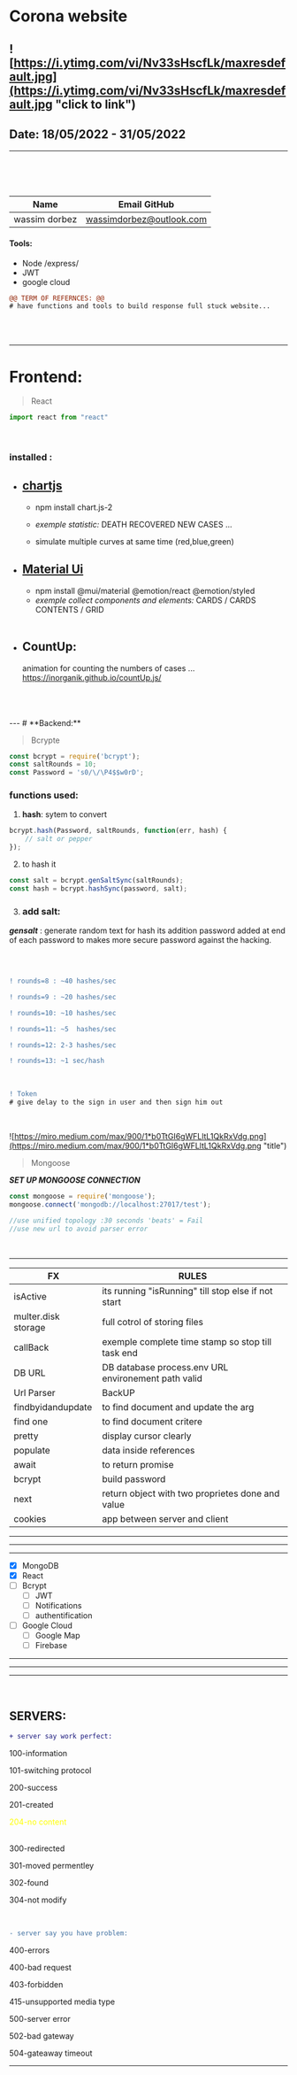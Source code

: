
# **Corona website**


![https://i.ytimg.com/vi/Nv33sHscfLk/maxresdefault.jpg](https://i.ytimg.com/vi/Nv33sHscfLk/maxresdefault.jpg "click to link")
---
## Date: 18/05/2022 - 31/05/2022
---
<br>
<br>
<br>

|  Name |  Email GitHub|
|-----|-----|
| wassim dorbez | wassimdorbez@outlook.com |

#### Tools:
* Node  /express/
* JWT 
* google cloud 

```diff
@@ TERM OF REFERNCES: @@
# have functions and tools to build response full stuck website...
```
<br>
<br>

---
# **Frontend:**

>React

```javascript
import react from "react" 
```

<br>

### __installed :__ 

+ ## [chartjs](https://www.chartjs.org/ "click to link")
    + npm install chart.js-2
    +  _exemple statistic:_
      DEATH RECOVERED NEW CASES ...
      <br>

    + simulate multiple curves at same time (red,blue,green)



+ ## [Material Ui](https://mui.com/ "click to link")
    * npm install @mui/material @emotion/react @emotion/styled
    *  _exemple collect components and elements:_
    CARDS / CARDS CONTENTS / GRID

    <br>
+ ## CountUp:
     animation for counting the numbers of cases ...
    https://inorganik.github.io/countUp.js/
<br>
<br>
<br>
---
# **Backend:**

>Bcrypte

```javascript
const bcrypt = require('bcrypt');
const saltRounds = 10;
const Password = 's0/\/\P4$$w0rD';
```

### __functions used:__
1. **hash**: sytem to convert
```javascript
bcrypt.hash(Password, saltRounds, function(err, hash) {
    // salt or pepper
});
```
2. to hash it
```````js
const salt = bcrypt.genSaltSync(saltRounds);
const hash = bcrypt.hashSync(password, salt);
````````
3. ###  add salt:

___gensalt___ : generate random text for hash its addition password added at end of each password to makes more secure password against the hacking.

<br>

```diff

! rounds=8 : ~40 hashes/sec

! rounds=9 : ~20 hashes/sec

! rounds=10: ~10 hashes/sec

! rounds=11: ~5  hashes/sec

! rounds=12: 2-3 hashes/sec

! rounds=13: ~1 sec/hash

```

<br>

```diff
! Token
# give delay to the sign in user and then sign him out
```
<br>

![https://miro.medium.com/max/900/1*b0TtGI6gWFLltL1QkRxVdg.png](https://miro.medium.com/max/900/1*b0TtGI6gWFLltL1QkRxVdg.png "title")



>Mongoose


***_SET UP MONGOOSE CONNECTION_***


```````javascript
const mongoose = require('mongoose');
mongoose.connect('mongodb://localhost:27017/test');

//use unified topology :30 seconds 'beats' = Fail
//use new url to avoid parser error
````````
<br>

---
|FX|RULES|
|---|---|
|isActive|its running "isRunning" till stop else if not start|
|multer.disk storage|full cotrol of storing files|
|callBack|exemple complete time stamp so stop till task end|
|DB URL|DB database process.env URL environement path valid|
|Url Parser|BackUP|
|findbyidandupdate|to find document and update the arg|
|find one|to find document critere|
|pretty|display cursor clearly|
|populate|data inside references|
|await|to return promise|
|bcrypt|build password|
|next|return object with two proprietes done and value|
|cookies|app between server and client|

---
***
---


    
- [x] MongoDB
- [x] React
- [ ] Bcrypt
    - [ ] JWT
    - [ ] Notifications
    - [ ] authentification
- [ ] Google Cloud
    - [ ] Google Map
    - [ ] Firebase

---
***
---

<br>


## **SERVERS**:

```diff
+ server say work perfect:
```

100-information

101-switching protocol

200-success

201-created
<div style="color:yellow"> 204-no content </div>
<br>

300-redirected

301-moved permentley

302-found

304-not modify

<br>

```diff
- server say you have problem:
```

400-errors

400-bad request

403-forbidden

415-unsupported media type

500-server error

502-bad gateway

504-gateaway timeout

---


